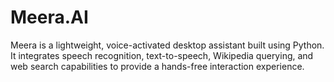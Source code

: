 # Meera.AI
Meera is a lightweight, voice-activated desktop assistant built using Python. It integrates speech recognition, text-to-speech, Wikipedia querying, and web search capabilities to provide a hands-free interaction experience.

